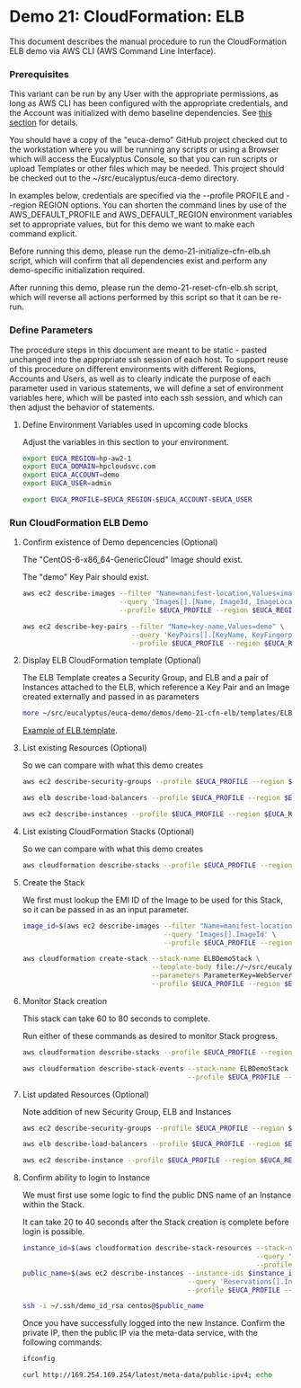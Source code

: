 # Demo 21: CloudFormation: ELB

This document describes the manual procedure to run the CloudFormation ELB demo via AWS CLI
(AWS Command Line Interface).

### Prerequisites

This variant can be run by any User with the appropriate permissions, as long as AWS CLI
has been configured with the appropriate credentials, and the Account was initialized with
demo baseline dependencies. See [this section](../../demo-00-initialize/docs) for details.

You should have a copy of the "euca-demo" GitHub project checked out to the workstation
where you will be running any scripts or using a Browser which will access the Eucalyptus
Console, so that you can run scripts or upload Templates or other files which may be needed.
This project should be checked out to the ~/src/eucalyptus/euca-demo directory.

In examples below, credentials are specified via the --profile PROFILE and --region REGION
options. You can shorten the command lines by use of the AWS_DEFAULT_PROFILE and
AWS_DEFAULT_REGION environment variables set to appropriate values, but for this demo we
want to make each command explicit.

Before running this demo, please run the demo-21-initialize-cfn-elb.sh script, which
will confirm that all dependencies exist and perform any demo-specific initialization
required.

After running this demo, please run the demo-21-reset-cfn-elb.sh script, which will
reverse all actions performed by this script so that it can be re-run.

### Define Parameters

The procedure steps in this document are meant to be static - pasted unchanged into the appropriate
ssh session of each host. To support reuse of this procedure on different environments with
different Regions, Accounts and Users, as well as to clearly indicate the purpose of each
parameter used in various statements, we will define a set of environment variables here, which
will be pasted into each ssh session, and which can then adjust the behavior of statements.

1. Define Environment Variables used in upcoming code blocks

    Adjust the variables in this section to your environment.

    ```bash
    export EUCA_REGION=hp-aw2-1
    export EUCA_DOMAIN=hpcloudsvc.com
    export EUCA_ACCOUNT=demo
    export EUCA_USER=admin

    export EUCA_PROFILE=$EUCA_REGION-$EUCA_ACCOUNT-$EUCA_USER
    ```

### Run CloudFormation ELB Demo

1. Confirm existence of Demo depencencies (Optional)

    The "CentOS-6-x86_64-GenericCloud" Image should exist.

    The "demo" Key Pair should exist.

    ```bash
    aws ec2 describe-images --filter "Name=manifest-location,Values=images/CentOS-6-x86_64-GenericCloud.raw.manifest.xml" \
                            --query 'Images[].[Name, ImageId, ImageLocation, Description]' \
                            --profile $EUCA_PROFILE --region $EUCA_REGION --output text

    aws ec2 describe-key-pairs --filter "Name=key-name,Values=demo" \
                               --query 'KeyPairs[].[KeyName, KeyFingerprint]' \
                               --profile $EUCA_PROFILE --region $EUCA_REGION --output text
    ```

2. Display ELB CloudFormation template (Optional)

    The ELB Template creates a Security Group, and ELB and a pair of Instances attached to the ELB, which reference
    a Key Pair and an Image created externally and passed in as parameters

    ```bash
    more ~/src/eucalyptus/euca-demo/demos/demo-21-cfn-elb/templates/ELB.template
    ```

    [Example of ELB.template](../templates/ELB.template).

3. List existing Resources (Optional)

    So we can compare with what this demo creates

    ```bash
    aws ec2 describe-security-groups --profile $EUCA_PROFILE --region $EUCA_REGION --output text

    aws elb describe-load-balancers --profile $EUCA_PROFILE --region $EUCA_REGION --output text

    aws ec2 describe-instances --profile $EUCA_PROFILE --region $EUCA_REGION --output text
    ```

4. List existing CloudFormation Stacks (Optional)

    So we can compare with what this demo creates

    ```bash
    aws cloudformation describe-stacks --profile $EUCA_PROFILE --region $EUCA_REGION --output text
    ```

5. Create the Stack

    We first must lookup the EMI ID of the Image to be used for this Stack, so it can be passed in
    as an input parameter.

    ```bash
    image_id=$(aws ec2 describe-images --filter "Name=manifest-location,Values=images/CentOS-6-x86_64-GenericCloud.raw.manifest.xml" \
                                       --query 'Images[].ImageId' \
                                       --profile $EUCA_PROFILE --region $EUCA_REGION --output text)

    aws cloudformation create-stack --stack-name ELBDemoStack \
                                    --template-body file://~/src/eucalyptus/euca-demo/demos/demo-21-cfn-elb/templates/ELB.template \
                                    --parameters ParameterKey=WebServerImageId,ParameterValue=$image_id \
                                    --profile $EUCA_PROFILE --region $EUCA_REGION --output text
    ```

6. Monitor Stack creation

    This stack can take 60 to 80 seconds to complete.

    Run either of these commands as desired to monitor Stack progress.

    ```bash
    aws cloudformation describe-stacks --profile $EUCA_PROFILE --region $EUCA_REGION --output text

    aws cloudformation describe-stack-events --stack-name ELBDemoStack --max-items 5 \
                                             --profile $EUCA_PROFILE --region $EUCA_REGION --output text
    ```

7. List updated Resources (Optional)

    Note addition of new Security Group, ELB and Instances

    ```bash
    aws ec2 describe-security-groups --profile $EUCA_PROFILE --region $EUCA_REGION --output text

    aws elb describe-load-balancers --profile $EUCA_PROFILE --region $EUCA_REGION --output text

    aws ec2 describe-instance --profile $EUCA_PROFILE --region $EUCA_REGION --output text
    ```

8. Confirm ability to login to Instance

    We must first use some logic to find the public DNS name of an Instance within the Stack.

    It can take 20 to 40 seconds after the Stack creation is complete before login is possible.

    ```bash
    instance_id=$(aws cloudformation describe-stack-resources --stack-name ELBDemoStack --logical-resource-id WebServerInstance1 \
                                                              --query 'StackResources[].PhysicalResourceId' \
                                                              --profile $EUCA_PROFILE --region $EUCA_REGION --output text)
    public_name=$(aws ec2 describe-instances --instance-ids $instance_id \
                                             --query 'Reservations[].Instances[].PublicDnsName' \
                                             --profile $EUCA_PROFILE --region $EUCA_REGION --output text)

    ssh -i ~/.ssh/demo_id_rsa centos@$public_name
    ```

    Once you have successfully logged into the new Instance. Confirm the private IP, then
    the public IP via the meta-data service, with the following commands:

    ```bash
    ifconfig

    curl http://169.254.169.254/latest/meta-data/public-ipv4; echo
    ```

